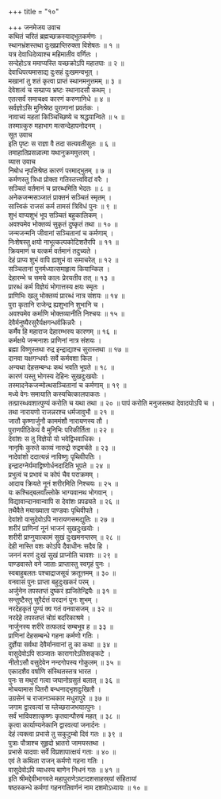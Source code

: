 +++
title = "१०"

+++
जनमेजय उवाच  
कथितं चरितं ब्रह्मच्छक्रस्याद्भुतकर्मणः ।  
स्थानभ्रंशस्तथा दुःखप्राप्तिरुक्ता विशेषतः ॥ १ ॥  
यत्र देवाधिदेव्याश्च महिमातीव वर्णितः ।  
सन्देहोऽत्र ममाप्यस्ति यच्छक्रोऽपि महातपाः ॥ २ ॥  
देवाधिपत्यमासाद्य दुःसहं दुःखमन्वभूत् ।  
मखानां तु शतं कृत्वा प्राप्तं स्थानमनुत्तमम् ॥ ३ ॥  
देवेशत्वं च सम्प्राप्य भ्रष्टः स्थानादसौ कथम् ।  
एतत्सर्वं समाचक्ष्व कारणं करुणानिधे ॥ ४ ॥  
सर्वज्ञोऽसि मुनिश्रेष्ठ पुराणानां प्रवर्तकः ।  
नावाच्यं महतां किञ्चिच्छिष्ये च श्रद्धयान्विते ॥ ५ ॥  
तस्मात्कुरु महाभाग मत्सन्देहापनोदनम् ।  
सूत उवाच  
इति पृष्टः स राज्ञा वै तदा सत्यवतीसुतः ॥ ६ ॥  
तमाहातिप्रसन्नात्मा यथानुक्रममुत्तरम् ।  
व्यास उवाच  
निबोध नृपतिश्रेष्ठ कारणं परमाद्‌भुतम् ॥ ७ ॥  
कर्मणस्तु त्रिधा प्रोक्ता गतिस्तत्त्वविदां वरैः ।  
सञ्चितं वर्तमानं च प्रारब्धमिति भेदतः ॥ ८ ॥  
अनेकजन्मसञ्जातं प्राक्तनं सञ्चितं स्मृतम् ।  
सात्त्विकं राजसं कर्म तामसं त्रिविधं पुनः ॥ ९ ॥  
शुभं वाप्यशुभं भूप सञ्चितं बहुकालिकम् ।  
अवश्यमेव भोक्तव्यं सुकृतं दुष्कृतं तथा ॥ १० ॥  
जन्मजन्मनि जीवानां सञ्चितानां च कर्मणाम् ।  
निःशेषस्तु क्षयो नाभूत्कल्पकोटिशतैरपि ॥ ११ ॥  
क्रियमाणं च यत्कर्म वर्तमानं तदुच्यते ।  
देहं प्राप्य शुभं वापि ह्यशुभं वा समाचरेत् ॥ १२ ॥  
सञ्चितानां पुनर्मध्यात्समाहृत्य कियान्किल ।  
देहारम्भे च समये कालः प्रेरयतीव तत् ॥ १३ ॥  
प्रारब्धं कर्म विज्ञेयं भोगात्तस्य क्षयः स्मृतः ।  
प्राणिभिः खलु भोक्तव्यं प्रारब्धं नात्र संशयः ॥ १४ ॥  
पुरा कृतानि राजेन्द्र ह्यशुभानि शुभानि च ।  
अवश्यमेव कर्माणि भोक्तव्यानीति निश्चयः ॥ १५ ॥  
देवैर्मनुष्यैरसुरैर्यक्षगन्धर्वकिन्नरैः ।  
कर्मैव हि महाराज देहारम्भस्य कारणम् ॥ १६ ॥  
कर्मक्षये जन्मनाशः प्राणिनां नात्र संशयः ।  
ब्रह्मा विष्णुस्तथा रुद्र इन्द्राद्याश्च सुरास्तथा ॥ १७ ॥  
दानवा यक्षगन्धर्वाः सर्वे कर्मवशा किल ।  
अन्यथा देहसम्बन्धः कथं भवति भूपते ॥ १८ ॥  
कारणं यस्तु भोगस्य देहिनः सुखदुःखयोः ।  
तस्मादनेकजन्मोत्थसञ्चितानां च कर्मणाम् ॥ १९ ॥  
मध्ये वेगः समायाति कस्यचित्कालपाकतः ।  
तत्प्रारब्धवशात्पुण्यं करोति च यथा तथा ॥ २० ॥
पापं करोति मनुजस्तथा देवादयोऽपि च ।  
तथा नारायणो राजन्नरश्च धर्मजावुभौ ॥ २१ ॥  
जातौ कृष्णार्जुनौ काममंशौ नारायणस्य तौ ।  
पुराणपीठिकेयं वै मुनिभिः परिकीर्तिता ॥ २२ ॥  
देवांशः स तु विज्ञेयो यो भवेद्विभवाधिकः ।  
नानृषिः कुरुते काव्यं नारुद्रो रुद्रमर्चते ॥ २३ ॥  
नादेवांशो ददात्यन्नं नाविष्णुः पृथिवीपतिः ।  
इन्द्रादग्नेर्यमाद्विष्णोर्धनदादिति भूपते ॥ २४ ॥  
प्रभुत्वं च प्रभावं च कोपं चैव पराक्रमम् ।  
आदाय क्रियते नूनं शरीरमिति निश्चयः ॥ २५ ॥  
यः कश्चिद्‌बलवाँल्लोके भाग्यवानथ भोगवान् ।  
विद्यावान्दानवान्वापि स देवांशः प्रपढ्यते ॥ २६ ॥  
तथैवैते मयाख्याता पाण्डवाः पृथिवीपते ।  
देवांशो वासुदेवोऽपि नारायणसमद्युतिः ॥ २७ ॥  
शरीरं प्राणिनां नूनं भाजनं सुखदुःखयोः ।  
शरीरी प्राप्नुयात्कामं सुखं दुःखमनन्तरम् ॥ २८ ॥  
देही नास्ति वशः कोऽपि दैवाधीनः सदैव हि ।  
जननं मरणं दुःखं सुखं प्राप्नोति चावशः ॥ २९ ॥  
पाण्डवास्ते वने जाताः प्राप्तास्तु स्वगृहं पुनः ।  
स्वबाहुबलतः पश्चाद्राजसूयं क्रतूत्तमम् ॥ ३० ॥  
वनवासं पुनः प्राप्ता बहुदुःखकरं परम् ।  
अर्जुनेन तपस्तप्तं दुष्करं ह्यजितेन्द्रियैः ॥ ३१ ॥  
सन्तुष्टैस्तु सुरैर्दत्तं वरदानं पुनः शुभम् ।  
नरदेहकृतं पुण्यं क्व गतं वनवासजम् ॥ ३२ ॥  
नरदेहे तपस्तप्तं चोग्रं बदरिकाश्रमे ।  
नार्जुनस्य शरीरे तत्फलदं सम्बभूव ह ॥ ३३ ॥  
प्राणिनां देहसम्बन्धे गहना कर्मणो गतिः ।  
दुर्ज्ञेया सर्वथा देवैर्मानवानां तु का कथा ॥ ३४ ॥  
वासुदेवोऽपि सञ्जातः कारागारेऽतिसङ्कटे ।  
नीतोऽसौ वसुदेवेन नन्दगोपस्य गोकुलम् ॥ ३५ ॥  
एकादशैव वर्षाणि संस्थितस्तत्र भारत ।  
पुनः स मथुरां गत्वा जघानोग्रसुतं बलात् ॥ ३६ ॥  
मोचयामास पितरौ बन्धनाद्‌भृशदुःखितौ ।  
उग्रसेनं च राजानञ्चकार मधुरापुरे ॥ ३७ ॥  
जगाम द्वारवत्यां स म्लेच्छराजभयात्पुनः ।  
सर्वं भाविवशात्कृष्णः कृतवान्पौरुषं महत् ॥ ३८ ॥  
कृत्वा कार्याण्यनेकानि द्वारवत्यां जनार्दनः ।  
देहं त्यक्त्वा प्रभासे तु सकुटुम्बो दिवं गतः ॥ ३९ ॥  
पुत्राः पौत्राश्च सुहृदो भ्रातरो जामयस्तथा ।  
प्रभासे यादवाः सर्वे विप्रशापात्क्षयं गताः ॥ ४० ॥  
एवं ते कथिता राजन् कर्मणो गहना गतिः ।  
वासुदेवोऽपि व्याधस्य बाणेन निधनं गतः ॥ ४१ ॥  
इति श्रीमद्देवीभागवते महापुराणेऽष्टादशसाहस्र्यां संहितायां  
षष्ठस्कन्धे कर्मणां गहनगतिवर्णनं नाम दशमोऽध्यायः ॥ १० ॥
